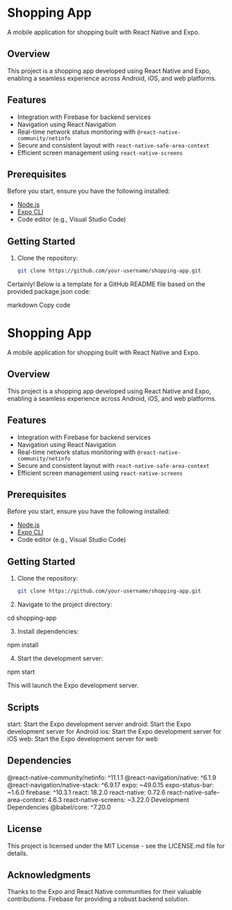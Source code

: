 # Shopping App

A mobile application for shopping built with React Native and Expo.

## Overview

This project is a shopping app developed using React Native and Expo, enabling a seamless experience across Android, iOS, and web platforms.

## Features

- Integration with Firebase for backend services
- Navigation using React Navigation
- Real-time network status monitoring with `@react-native-community/netinfo`
- Secure and consistent layout with `react-native-safe-area-context`
- Efficient screen management using `react-native-screens`

## Prerequisites

Before you start, ensure you have the following installed:

- [Node.js](https://nodejs.org/)
- [Expo CLI](https://docs.expo.dev/get-started/installation/)
- Code editor (e.g., Visual Studio Code)

## Getting Started

1. Clone the repository:

   ```bash
   git clone https://github.com/your-username/shopping-app.git

Certainly! Below is a template for a GitHub README file based on the provided package.json code:

markdown
Copy code
# Shopping App

A mobile application for shopping built with React Native and Expo.

## Overview

This project is a shopping app developed using React Native and Expo, enabling a seamless experience across Android, iOS, and web platforms.

## Features

- Integration with Firebase for backend services
- Navigation using React Navigation
- Real-time network status monitoring with `@react-native-community/netinfo`
- Secure and consistent layout with `react-native-safe-area-context`
- Efficient screen management using `react-native-screens`

## Prerequisites

Before you start, ensure you have the following installed:

- [Node.js](https://nodejs.org/)
- [Expo CLI](https://docs.expo.dev/get-started/installation/)
- Code editor (e.g., Visual Studio Code)

## Getting Started

1. Clone the repository:

   ```bash
   git clone https://github.com/your-username/shopping-app.git
   
2. Navigate to the project directory:

  cd shopping-app

3. Install dependencies:

  npm install

4. Start the development server:

  npm start

This will launch the Expo development server.

## Scripts

start: Start the Expo development server
android: Start the Expo development server for Android
ios: Start the Expo development server for iOS
web: Start the Expo development server for web

## Dependencies

@react-native-community/netinfo: ^11.1.1
@react-navigation/native: ^6.1.9
@react-navigation/native-stack: ^6.9.17
expo: ~49.0.15
expo-status-bar: ~1.6.0
firebase: ^10.3.1
react: 18.2.0
react-native: 0.72.6
react-native-safe-area-context: 4.6.3
react-native-screens: ~3.22.0
Development Dependencies
@babel/core: ^7.20.0

## License

This project is licensed under the MIT License - see the LICENSE.md file for details.

## Acknowledgments

Thanks to the Expo and React Native communities for their valuable contributions.
Firebase for providing a robust backend solution.
